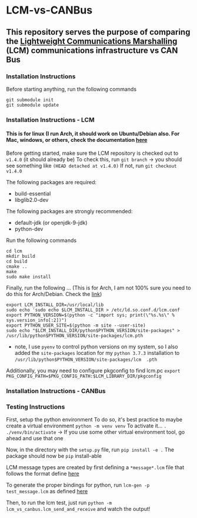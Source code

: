 # LCM-vs-CANBus

## This repository serves the purpose of comparing the [Lightweight Communications Marshalling](https://github.com/lcm-proj/lcm) (LCM) communications infrastructure vs CAN Bus

### Installation Instructions
Before starting anything, run the following commands

```
git submodule init
git submodule update
```
### Installation Instructions - LCM
#### This is for linux (I run Arch, it should work on Ubuntu/Debian also. For Mac, windows, or others, check the documentation [here](https://github.com/lcm-proj/lcm/blob/master/docs/content/build-instructions.md)

Before getting started, make sure the LCM repository is checked out to `v1.4.0` (it should already be)
To check this, run `git branch` -> you should see something like `(HEAD detached at v1.4.0)`
If not, run `git checkout v1.4.0`

The following packages are required:
- build-essential
- libglib2.0-dev

The following packages are strongly recommended:
- default-jdk (or openjdk-9-jdk)
- python-dev

Run the following commands

```
cd lcm
mkdir build
cd build
cmake ..
make
sudo make install
```
Finally, run the following ... (This is for Arch, I am not 100% sure you need to do this for Arch/Debian. Check the [link](https://github.com/lcm-proj/lcm/blob/master/docs/content/build-instructions.md))
```
export LCM_INSTALL_DIR=/usr/local/lib
sudo echo 'sudo echo $LCM_INSTALL_DIR > /etc/ld.so.conf.d/lcm.conf
export PYTHON_VERSION=$(python -c "import sys; print(\"%s.%s\" % sys.version_info[:2])")
export PYTHON_USER_SITE=$(python -m site --user-site)
sudo echo "$LCM_INSTALL_DIR/python$PYTHON_VERSION/site-packages" > /usr/lib/python$PYTHON_VERSION/site-packages/lcm.pth
```

* note, I use `pyenv` to control python versions on my system, so I also added the `site-packages` location for my `python 3.7.3` installation to `/usr/lib/python$PYTHON_VERSION/site-packages/lcm  .pth`

Additionally, you may need to configure pkgconfig to find lcm.pc
`export PKG_CONFIG_PATH=$PKG_CONFIG_PATH:$LCM_LIBRARY_DIR/pkgconfig`

### Installation Instructions - CANBus


### Testing Instructions
First, setup the python environment
To do so, it's best practice to maybe create a virtual environment
`python -m venv venv`
To activate it... `. ./venv/bin/activate` -> If you use some other virtual environment tool, go ahead and use that one

Now, in the directory with the `setup.py` file, run `pip install -e .`
The package should now be `pip` install-able

LCM message types are created by first defining a `*message*.lcm` file that follows the format define [here](https://lcm-proj.github.io/type_specification.html)

To generate the proper bindings for python, run `lcm-gen -p test_message.lcm` as defined [here](https://lcm-proj.github.io/tut_lcmgen.html)

Then, to run the lcm test, just run `python -m lcm_vs_canbus.lcm_send_and_receive` and watch the output!
